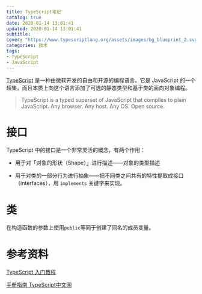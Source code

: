 ```yaml
---
title: TypeScript笔记
catalog: true
date: 2020-01-14 13:01:41
updated: 2020-01-14 13:01:41
subtitle:
cover: "https://www.typescriptlang.org/assets/images/bg_blueprint_2.svg"
categories: 技术
tags:
- TypeScript
- JavaScript
---
```


[
TypeScript](https://www.typescriptlang.org/) 是一种由微软开发的自由和开源的编程语言。它是 JavaScript 的一个超集，而且本质上向这个语言添加了可选的静态类型和基于类的面向对象编程。

> TypeScript is a typed superset of JavaScript that compiles to plain JavaScript. Any browser. Any host. Any OS. Open source.

<!--more--> 

# 接口

TypeScript 中的接口是一个非常灵活的概念，有两个作用：

- 用于对「对象的形状（Shape）」进行描述——对象的类型描述

- 用于对类的一部分行为进行抽象——把不同类之间共有的特性提取成接口（interfaces），用 `implements` 关键字来实现。



# 类

在构造函数的参数上使用`public`等同于创建了同名的成员变量。

# 参考资料

[TypeScript 入门教程](https://ts.xcatliu.com/)

[手册指南 TypeScript中文网](https://www.tslang.cn/docs/handbook/basic-types.html)